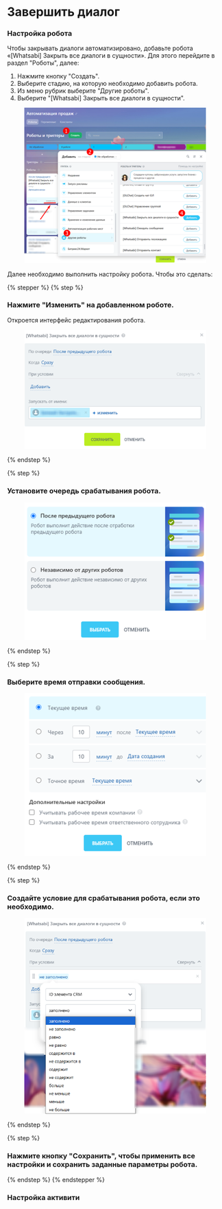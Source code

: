 # Завершить диалог

### Настройка робота

Чтобы закрывать диалоги автоматизировано, добавьте робота «\[Whatsabi] Закрыть все диалоги в сущности». Для этого перейдите в раздел "Роботы", далее:

1. Нажмите кнопку "Создать".
2. Выберите стадию, на которую необходимо добавить робота.
3. Из меню рубрик выберите "Другие роботы".
4. Выберите "\[Whatsabi] Закрыть все диалоги в сущности".

<figure><img src="../../.gitbook/assets/Скриншот 03.07.25_01.17.56.png" alt=""><figcaption></figcaption></figure>

Далее необходимо выполнить настройку робот&#x430;**.**  Чтобы это сделать:

{% stepper %}
{% step %}
### Нажмите "Изменить" на добавленном роботе.

Откроется интерфейс редактирования робота.

<figure><img src="../../.gitbook/assets/Скриншот 03.07.25_01.39.39.png" alt=""><figcaption></figcaption></figure>
{% endstep %}

{% step %}
### Установите очередь срабатывания робота.

<figure><img src="../../.gitbook/assets/Скриншот 03.07.25_01.41.19.png" alt=""><figcaption></figcaption></figure>
{% endstep %}

{% step %}
### Выберите время отправки сообщения.

<figure><img src="../../.gitbook/assets/Скриншот 03.07.25_01.42.42.png" alt=""><figcaption></figcaption></figure>
{% endstep %}

{% step %}
### Создайте условие для срабатывания робота, если это необходимо.

<figure><img src="../../.gitbook/assets/Скриншот 03.07.25_01.44.34.png" alt=""><figcaption></figcaption></figure>
{% endstep %}

{% step %}
### Нажмите кнопку "Сохранить", чтобы применить все настройки и сохранить заданные параметры робота.
{% endstep %}
{% endstepper %}

### Настройка активити
